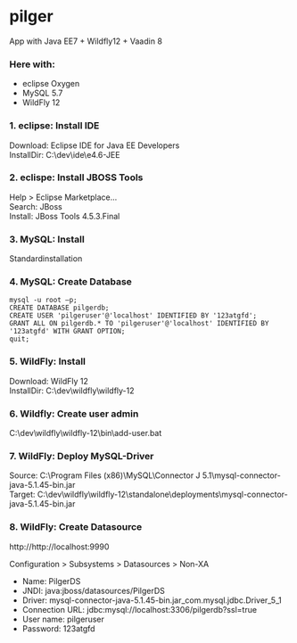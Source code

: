 # pilger
App with Java EE7 + Wildfly12 + Vaadin 8


### Here with:
- eclipse Oxygen   
- MySQL 5.7   
- WildFly 12   



### 1. eclipse: Install IDE
Download: 	Eclipse IDE for Java EE Developers  
InstallDir:	C:\dev\ide\e4.6-JEE  



### 2. eclispe: Install JBOSS Tools   
Help > Eclipse Marketplace...   
Search: 	JBoss   
Install:	JBoss Tools 4.5.3.Final   



### 3. MySQL: Install
Standardinstallation



### 4. MySQL: Create Database
```
mysql -u root –p;
CREATE DATABASE pilgerdb;
CREATE USER 'pilgeruser'@'localhost' IDENTIFIED BY '123atgfd';
GRANT ALL ON pilgerdb.* TO 'pilgeruser'@'localhost' IDENTIFIED BY '123atgfd' WITH GRANT OPTION;
quit;
```


### 5. WildFly: Install
Download:	WildFly 12   
InstallDir:	C:\dev\wildfly\wildfly-12



### 6. Wildfly: Create user admin
C:\dev\wildfly\wildfly-12\bin\add-user.bat



### 7. WildFly: Deploy MySQL-Driver
Source:	C:\Program Files (x86)\MySQL\Connector J 5.1\mysql-connector-java-5.1.45-bin.jar   
Target:	C:\dev\wildfly\wildfly-12\standalone\deployments\mysql-connector-java-5.1.45-bin.jar



### 8. WildFly: Create Datasource

http://http://localhost:9990

Configuration > Subsystems > Datasources > Non-XA

- Name:			      PilgerDS   
- JNDI:			      java:jboss/datasources/PilgerDS
- Driver:			    mysql-connector-java-5.1.45-bin.jar_com.mysql.jdbc.Driver_5_1
- Connection URL: jdbc:mysql://localhost:3306/pilgerdb?ssl=true
- User name:		  pilgeruser
- Password:		    123atgfd

